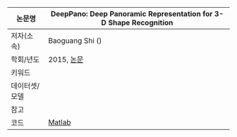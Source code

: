 

|논문명 | DeepPano: Deep Panoramic Representation for 3-D Shape Recognition |
| --- | --- |
| 저자\(소속\) | Baoguang Shi \(\) |
| 학회/년도 | 2015, [논문](http://ieeexplore.ieee.org/document/7273863/) |
| 키워드 |  |
| 데이터셋/모델 |  |
| 참고 |  |
| 코드 |[Matlab](https://github.com/bgshih/deeppano) |

<!--stackedit_data:
eyJoaXN0b3J5IjpbMTI3ODg0OTI4MF19
-->